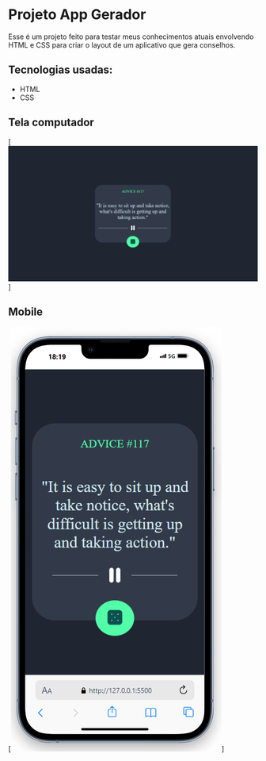 # Projeto App Gerador
Esse é um projeto feito para testar meus conhecimentos atuais envolvendo HTML e CSS para criar o layout de um aplicativo que gera conselhos.

## Tecnologias usadas:
- HTML
- CSS

## Tela computador
[<img src="./src/css/images/Readme-image.png">]

## Mobile
[<img src="./src/css/images/Readme-image2.png">]